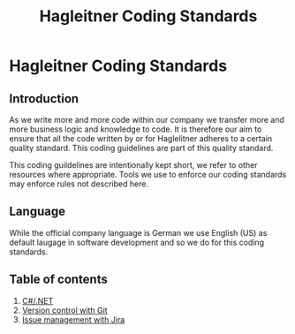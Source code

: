﻿---
layout: default
title: Hagleitner Coding Standards
nav_order: 1
permalink: /
---

# Hagleitner Coding Standards

## Introduction
As we write more and more code within our company we transfer more and more business logic and knowledge to
code. It is therefore our aim to ensure that all the code written by or for Haglelitner adheres to a certain quality standard. This coding guidelines are part of this quality standard.

This coding guildelines are intentionally kept short, we refer to other resources where appropriate. Tools we use to enforce our coding standards may enforce rules not described here.

## Language
While the official company language is German we use English (US) as default laugage in software development and so we do for this coding standards.

## Table of contents

1. [C#/.NET](CSharp/_index.md)
1. [Version control with Git](Git.md)
1. [Issue management with Jira](Jira/Jira.md)


